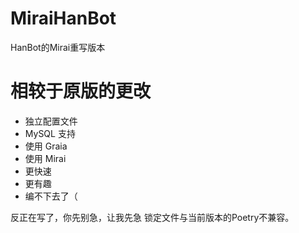 # MiraiHanBot
HanBot的Mirai重写版本

# 相较于原版的更改
 - 独立配置文件
 - MySQL 支持
 - 使用 Graia
 - 使用 Mirai
 - 更快速
 - 更有趣
 - 编不下去了（

反正在写了，你先别急，让我先急
锁定文件与当前版本的Poetry不兼容。
